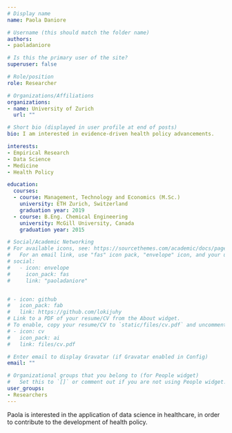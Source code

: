 ```yaml
---
# Display name
name: Paola Daniore

# Username (this should match the folder name)
authors:
- paoladaniore

# Is this the primary user of the site?
superuser: false

# Role/position
role: Researcher

# Organizations/Affiliations
organizations:
- name: University of Zurich 
  url: ""

# Short bio (displayed in user profile at end of posts)
bio: I am interested in evidence-driven health policy advancements.

interests:
- Empirical Research
- Data Science
- Medicine
- Health Policy

education:
  courses:
  - course: Management, Technology and Economics (M.Sc.)
    university: ETH Zurich, Switzerland
    graduation year: 2019
  - course: B.Eng. Chemical Engineering
    university: McGill University, Canada
    graduation year: 2015

# Social/Academic Networking
# For available icons, see: https://sourcethemes.com/academic/docs/page-builder/#icons
#   For an email link, use "fas" icon pack, "envelope" icon, and your uzh email up to before the '@'.
# social:
#   - icon: envelope
#     icon_pack: fas
#     link: "paoladaniore"


# - icon: github
#   icon_pack: fab
#   link: https://github.com/lokijuhy
# Link to a PDF of your resume/CV from the About widget.
# To enable, copy your resume/CV to `static/files/cv.pdf` and uncomment the lines below.
# - icon: cv
#   icon_pack: ai
#   link: files/cv.pdf

# Enter email to display Gravatar (if Gravatar enabled in Config)
email: ""

# Organizational groups that you belong to (for People widget)
#   Set this to `[]` or comment out if you are not using People widget.
user_groups:
- Researchers
---
```


Paola is interested in the application of data science in healthcare, in order to contribute to the development of health policy.
